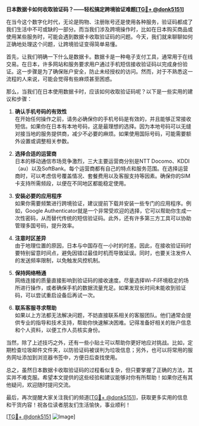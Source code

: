 **日本数据卡如何收取验证码？——轻松搞定跨境验证难题[[TG💪+ @donk5151](https://t.me/s/donk5151)]**

在当今这个数字化时代，无论是购物、注册账号还是使用各种服务，验证码都成了我们生活中不可或缺的一部分。而当我们涉及跨境操作时，比如在日本购买商品或使用某些服务时，可能会遇到数据卡收取验证码的问题。今天，我们就来聊聊如何正确地处理这个问题，让跨境验证变得简单易懂。

首先，让我们明确一下什么是数据卡。数据卡是一种电子支付工具，通常用于在线交易。在日本，许多网站和服务要求用户通过手机短信接收验证码以完成身份验证。这一步骤是为了确保账户安全，防止未经授权的访问。然而，对于不熟悉这一流程的人来说，可能会觉得有些麻烦甚至困惑。

那么，当我们在日本使用数据卡时，应该如何收取验证码呢？以下是一些实用的建议和步骤：

1. **确认手机号码的有效性**  
   在开始任何操作之前，请务必确保你的手机号码是有效的，并且能够正常接收短信。如果你在日本有本地号码，这是最理想的选择。因为本地号码可以无缝对接当地的服务提供商，减少不必要的麻烦。如果使用国际号码，可能需要额外设置或调整相关参数。

2. **选择合适的运营商**  
   日本的移动通信市场竞争激烈，三大主要运营商分别是NTT Docomo、KDDI（au）以及SoftBank。每个运营商都有自己的特点和服务范围。在选择运营商时，可以考虑信号覆盖情况、套餐费用以及客服支持等因素。确保你的SIM卡支持所需频段，以便在不同地区都能稳定使用。

3. **安装必要的应用程序**  
   如果你需要频繁进行跨境验证，建议提前下载并安装一些专门的应用程序。例如，Google Authenticator就是一个非常受欢迎的选择，它可以帮助你生成一次性密码，从而替代传统的短信验证码。此外，还有许多第三方工具可以协助管理多国号码，提升效率。

4. **注意时区差异**  
   由于地理位置的原因，日本与中国存在一小时的时差。因此，在接收验证码时要特别留意时间点，避免因错过最佳时机而导致延误。同时，也要关注发件人的发送频率限制，以免触发风控机制。

5. **保持网络畅通**  
   网络连接的质量直接影响到验证码的接收速度。尽量选择Wi-Fi环境稳定的场所进行操作，或者确保手机的数据流量充足。如果发现长时间未能收到验证码，可以尝试重启设备后再试一次。

6. **联系客服寻求帮助**  
   如果以上方法都无法解决问题，不妨直接联系相关的客服团队。他们通常会提供专业的指导和技术支持，帮助你快速解决困难。记得准备好相关的账户信息和个人资料，以便工作人员核实身份。

当然，除了上述技巧之外，还有一些小贴士可以帮助你更好地应对挑战。比如，定期检查垃圾邮件文件夹，以防验证码被误判为垃圾信息；另外，也可以将常用的服务网址添加到浏览器书签中，方便日后查找使用。

总之，虽然日本数据卡收取验证码的过程看似复杂，但只要掌握了正确的方法，其实并不难克服。希望本文提供的这些经验和建议能够对你有所帮助！如果你还有其他疑问，欢迎随时提问交流。

最后，再次提醒大家关注我们的频道[[TG💪+ @donk5151](https://t.me/s/donk5151)]，获取更多实用的信息和干货内容！祝各位读者朋友们生活愉快，事业顺利！

[[TG💪+ @donk5151](https://t.me/s/donk5151) ![Image](https://i.postimg.cc/rwNCRYN7/Snipaste-2025-04-30-17-27-05.png)]